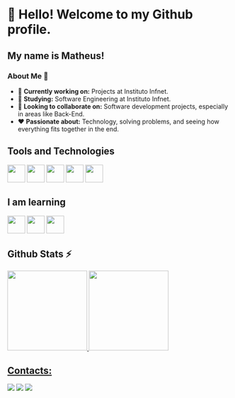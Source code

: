 # 👋 Hello! Welcome to my Github profile.
## My name is Matheus!

### About Me 👋  
- 🔭 **Currently working on:** Projects at Instituto Infnet.  
- 🌱 **Studying:** Software Engineering at Instituto Infnet.  
- 👯 **Looking to collaborate on:** Software development projects, especially in areas like Back-End.  
- ❤️ **Passionate about:** Technology, solving problems, and seeing how everything fits together in the end.

## Tools and Technologies

<p align="left">
<img loading="lazy" src="https://cdn.jsdelivr.net/gh/devicons/devicon/icons/git/git-original.svg" width="40" height="40"/>
<img src="https://cdn.jsdelivr.net/gh/devicons/devicon@latest/icons/github/github-original.svg" width="40" height="40"/>
<img src="https://cdn.jsdelivr.net/gh/devicons/devicon@latest/icons/html5/html5-original.svg" width="40" height="40"/>
<img src="https://cdn.jsdelivr.net/gh/devicons/devicon@latest/icons/css3/css3-original.svg" width="40" height="40"/>
<img src="https://cdn.jsdelivr.net/gh/devicons/devicon@latest/icons/javascript/javascript-original.svg" width="40" height="40"/>
</p> 
          
## I am learning

<img loading="lazy" src="https://cdn.jsdelivr.net/gh/devicons/devicon/icons/java/java-original.svg" width="40" height="40"/> <img loading="lazy" src="https://cdn.jsdelivr.net/gh/devicons/devicon/icons/linux/linux-original.svg" width="40" height="40"/> 
<img loading="lazy" src="https://cdn.jsdelivr.net/gh/devicons/devicon@latest/icons/csharp/csharp-original.svg" width="40" height="40"/>

## Github Stats ⚡

<div>
<a href="https://github.com/MatheusSantos285">
<img loading="lazy" height="180em" src="https://github-readme-stats.vercel.app/api/top-langs/?username=MatheusSantos285&layout=compact&langs_count=7&theme=dracula"/>
<img loading="lazy" height="180em" src="https://github-readme-stats.vercel.app/api?username=MatheusSantos285&show_icons=true&theme=dracula&include_all_commits=true&count_private=true"/>
</div>

## Contacts:

<div>
<a href="https://instagram.com/crvgmatheus98" target="_blank"><img loading="lazy" src="https://img.shields.io/badge/-Instagram-%23E4405F?style=for-the-badge&logo=instagram&logoColor=white" target="_blank"></a>
<a href = "mailto:felipe98964matheus@gmail.com"><img loading="lazy" src="https://img.shields.io/badge/Gmail-D14836?style=for-the-badge&logo=gmail&logoColor=white" target="_blank"></a>
<a href="https://www.linkedin.com/in/matheus-santos-2a7652250" target="_blank"><img loading="lazy" src="https://img.shields.io/badge/-LinkedIn-%230077B5?style=for-the-badge&logo=linkedin&logoColor=white" target="_blank"></a>   
</div>          

<!--
**MatheusSantos285/MatheusSantos285** is a ✨ _special_ ✨ repository because its `README.md` (this file) appears on your GitHub profile.

Here are some ideas to get you started:

- 🔭 I’m currently working on Instituto Infnet...
- 🌱 I’m currently learning Software Engineering at the Instituto Infnet...
- 👯 I’m looking to collaborate on projects on the sofwtare development...
- 🤔 I’m looking for help with ...
- 💬 Ask me about ...
- 📫 How to reach me: ...
- 😄 Pronouns: ...
- ⚡ Fun fact: ...
-->
